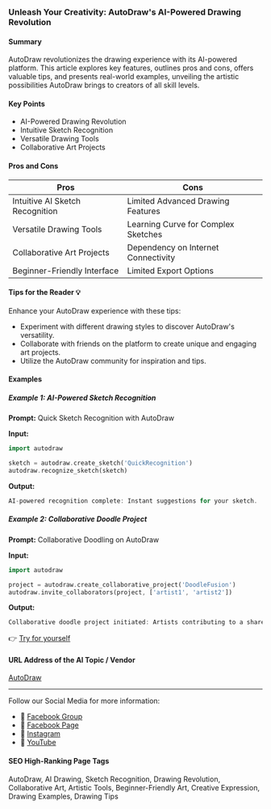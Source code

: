 ### Unleash Your Creativity: AutoDraw's AI-Powered Drawing Revolution

#### Summary
AutoDraw revolutionizes the drawing experience with its AI-powered platform. This article explores key features, outlines pros and cons, offers valuable tips, and presents real-world examples, unveiling the artistic possibilities AutoDraw brings to creators of all skill levels.

#### Key Points
- AI-Powered Drawing Revolution
- Intuitive Sketch Recognition
- Versatile Drawing Tools
- Collaborative Art Projects

#### Pros and Cons

| Pros                              | Cons                                    |
|-----------------------------------|-----------------------------------------|
| Intuitive AI Sketch Recognition    | Limited Advanced Drawing Features       |
| Versatile Drawing Tools            | Learning Curve for Complex Sketches     |
| Collaborative Art Projects         | Dependency on Internet Connectivity    |
| Beginner-Friendly Interface        | Limited Export Options                 |

#### Tips for the Reader 💡
Enhance your AutoDraw experience with these tips:
- Experiment with different drawing styles to discover AutoDraw's versatility.
- Collaborate with friends on the platform to create unique and engaging art projects.
- Utilize the AutoDraw community for inspiration and tips.

#### Examples

##### Example 1: AI-Powered Sketch Recognition
**Prompt:** Quick Sketch Recognition with AutoDraw

**Input:**
```dart
import autodraw

sketch = autodraw.create_sketch('QuickRecognition')
autodraw.recognize_sketch(sketch)
```

**Output:**
```dart
AI-powered recognition complete: Instant suggestions for your sketch.
```

##### Example 2: Collaborative Doodle Project
**Prompt:** Collaborative Doodling on AutoDraw

**Input:**
```dart
import autodraw

project = autodraw.create_collaborative_project('DoodleFusion')
autodraw.invite_collaborators(project, ['artist1', 'artist2'])
```

**Output:**
```dart
Collaborative doodle project initiated: Artists contributing to a shared canvas.
```

👉 [Try for yourself](https://autodraw.com/)

#### URL Address of the AI Topic / Vendor
[AutoDraw](https://autodraw.com/)

---

Follow our Social Media for more information:

- 📘 [Facebook Group](https://www.facebook.com/groups/trionxai)
- 📄 [Facebook Page](https://www.facebook.com/ai.trionxai)
- 📸 [Instagram](https://www.instagram.com/trionxai/)
- 🎥 [YouTube](https://www.youtube.com/@robotdocs/)

#### SEO High-Ranking Page Tags
AutoDraw, AI Drawing, Sketch Recognition, Drawing Revolution, Collaborative Art, Artistic Tools, Beginner-Friendly Art, Creative Expression, Drawing Examples, Drawing Tips
